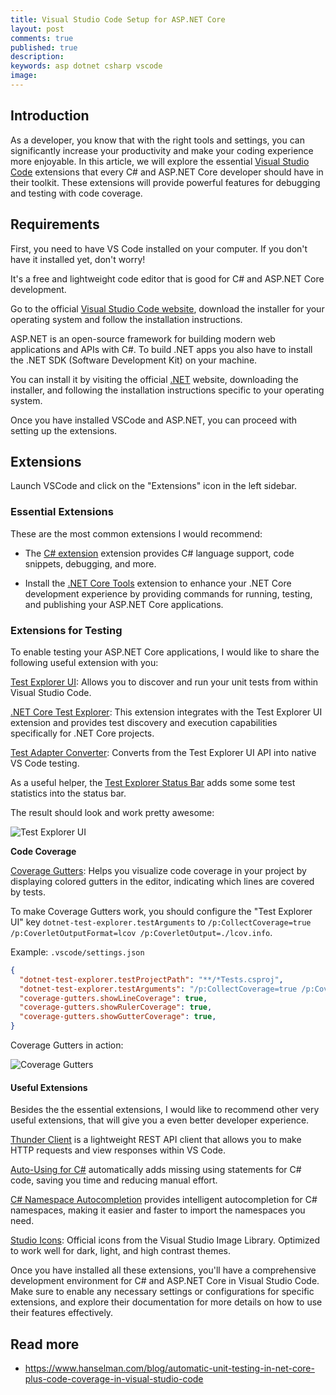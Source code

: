 ```yaml
---
title: Visual Studio Code Setup for ASP.NET Core
layout: post
comments: true
published: true
description:
keywords: asp dotnet csharp vscode
image: 
---
```


## Introduction

As a developer, you know that with the right tools and settings, you can significantly increase your productivity and make your coding experience more enjoyable. In this article, we will explore the essential [Visual Studio Code](https://code.visualstudio.com/) extensions that every C# and ASP.NET Core developer should have in their toolkit. These extensions will provide powerful features for debugging and testing with code coverage.

## Requirements

First, you need to have VS Code installed on your computer. 
If you don't have it installed yet, don't worry! 

It's a free and lightweight code editor that is good for C# and ASP.NET Core development. 

Go to the official [Visual Studio Code website](https://code.visualstudio.com/Download), download the installer for your operating system and follow the installation instructions.

ASP.NET is an open-source framework for building modern web applications and APIs with C#. To build .NET apps you also have to install the .NET SDK (Software Development Kit) on your machine. 

You can install it by visiting the official [.NET](https://dotnet.microsoft.com/en-us/download) website, downloading the  installer, and following the installation instructions specific to your operating system.

Once you have installed VSCode and ASP.NET, you can proceed with setting up the extensions.

## Extensions

Launch VSCode and click on the "Extensions" icon in the left sidebar.

### Essential Extensions

These are the most common extensions I would recommend:

* The [C# extension](https://marketplace.visualstudio.com/items?itemName=ms-dotnettools.csharp) extension provides C# language support, code snippets, debugging, and more.

* Install the [.NET Core Tools](https://marketplace.visualstudio.com/items?itemName=formulahendry.dotnet) extension to enhance your .NET Core development experience by providing commands for running, testing, and publishing your ASP.NET Core applications.

### Extensions for Testing

To enable testing your ASP.NET Core applications, I would like to share the following useful extension with you:

[Test Explorer UI](https://marketplace.visualstudio.com/items?itemName=hbenl.vscode-test-explorer): Allows you to discover and run your unit tests from within Visual Studio Code.

[.NET Core Test Explorer](https://marketplace.visualstudio.com/items?itemName=formulahendry.dotnet-test-explorer): This extension integrates with the Test Explorer UI extension and provides test discovery and execution capabilities specifically for .NET Core projects.

[Test Adapter Converter](https://marketplace.visualstudio.com/items?itemName=ms-vscode.test-adapter-converter): Converts from the Test Explorer UI API into native VS Code testing.

As a useful helper, the [Test Explorer Status Bar](https://marketplace.visualstudio.com/items?itemName=connorshea.vscode-test-explorer-status-bar)
adds some some test statistics into the status bar.

The result should look and work pretty awesome:

<img src="https://github.com/odan/slim4-skeleton/assets/781074/bc296a9d-59b4-44ed-aa49-e0ea73ea6eee" loading="lazy" alt="Test Explorer UI">

**Code Coverage**

[Coverage Gutters](https://marketplace.visualstudio.com/items?itemName=ryanluker.vscode-coverage-gutters): Helps you visualize code coverage in your project by displaying colored gutters in the editor, indicating which lines are covered by tests.

To make Coverage Gutters work, you should configure the "Test Explorer UI"
key `dotnet-test-explorer.testArguments` to `/p:CollectCoverage=true /p:CoverletOutputFormat=lcov /p:CoverletOutput=./lcov.info`.

Example: `.vscode/settings.json`

```json
{
  "dotnet-test-explorer.testProjectPath": "**/*Tests.csproj",
  "dotnet-test-explorer.testArguments": "/p:CollectCoverage=true /p:CoverletOutputFormat=lcov /p:CoverletOutput=./lcov.info",
  "coverage-gutters.showLineCoverage": true,
  "coverage-gutters.showRulerCoverage": true,
  "coverage-gutters.showGutterCoverage": true,
}
```

Coverage Gutters in action:

<img src="https://github.com/odan/slim4-skeleton/assets/781074/664ba642-bacc-4f18-9049-1ee608051000" loading="lazy" alt="Coverage Gutters">


#### Useful Extensions

Besides the the essential extensions, I would like to recommend other
very useful extensions, that will give you a even better developer experience.

[Thunder Client](https://marketplace.visualstudio.com/items?itemName=rangav.vscode-thunder-client) is a lightweight REST API client that allows you to make HTTP requests and view responses within VS Code.

[Auto-Using for C#](https://marketplace.visualstudio.com/items?itemName=Fudge.auto-using) automatically adds missing using statements for C# code, saving you time and reducing manual effort.

[C# Namespace Autocompletion](https://marketplace.visualstudio.com/items?itemName=adrianwilczynski.namespace) provides intelligent autocompletion for C# namespaces, making it easier and faster to import the namespaces you need.

[Studio Icons](https://marketplace.visualstudio.com/items?itemName=jtlowe.vscode-icon-theme): Official icons from the Visual Studio Image Library. Optimized to work well for dark, light, and high contrast themes.

Once you have installed all these extensions, you'll have a comprehensive development environment for C# and ASP.NET Core in Visual Studio Code. Make sure to enable any necessary settings or configurations for specific extensions, and explore their documentation for more details on how to use their features effectively.

## Read more

* <https://www.hanselman.com/blog/automatic-unit-testing-in-net-core-plus-code-coverage-in-visual-studio-code>

